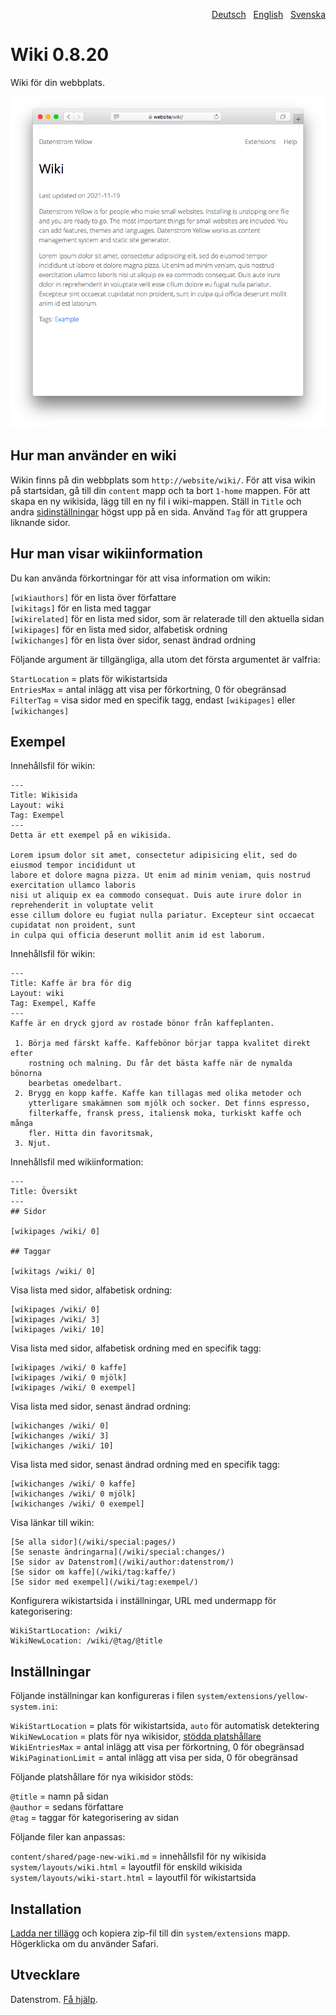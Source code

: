 <p align="right"><a href="README-de.md">Deutsch</a> &nbsp; <a href="README.md">English</a> &nbsp; <a href="README-sv.md">Svenska</a></p>

# Wiki 0.8.20

Wiki för din webbplats.

<p align="center"><img src="wiki-screenshot.png?raw=true" alt="Skärmdump"></p>

## Hur man använder en wiki

Wikin finns på din webbplats som `http://website/wiki/`. För att visa wikin på startsidan, gå till din `content` mapp och ta bort `1-home` mappen. För att skapa en ny wikisida, lägg till en ny fil i wiki-mappen. Ställ in `Title` och andra [sidinställningar](https://github.com/datenstrom/yellow-extensions/tree/master/source/core/README-sv.md#inställningar-page) högst upp på en sida. Använd `Tag` för att gruppera liknande sidor.

## Hur man visar wikiinformation

Du kan använda förkortningar för att visa information om wikin:

`[wikiauthors]` för en lista över författare  
`[wikitags]` för en lista med taggar  
`[wikirelated]` för en lista med sidor, som är relaterade till den aktuella sidan  
`[wikipages]` för en lista med sidor, alfabetisk ordning  
`[wikichanges]` för en lista över sidor, senast ändrad ordning  

Följande argument är tillgängliga, alla utom det första argumentet är valfria:

`StartLocation` = plats för wikistartsida  
`EntriesMax` = antal inlägg att visa per förkortning, 0 för obegränsad  
`FilterTag` = visa sidor med en specifik tagg, endast `[wikipages]` eller `[wikichanges]`  

## Exempel

Innehållsfil för wikin:

    ---
    Title: Wikisida
    Layout: wiki
    Tag: Exempel
    ---
    Detta är ett exempel på en wikisida.

    Lorem ipsum dolor sit amet, consectetur adipisicing elit, sed do eiusmod tempor incididunt ut 
    labore et dolore magna pizza. Ut enim ad minim veniam, quis nostrud exercitation ullamco laboris 
    nisi ut aliquip ex ea commodo consequat. Duis aute irure dolor in reprehenderit in voluptate velit 
    esse cillum dolore eu fugiat nulla pariatur. Excepteur sint occaecat cupidatat non proident, sunt 
    in culpa qui officia deserunt mollit anim id est laborum.

Innehållsfil för wikin:

    ---
    Title: Kaffe är bra för dig
    Layout: wiki
    Tag: Exempel, Kaffe
    ---
    Kaffe är en dryck gjord av rostade bönor från kaffeplanten.
    
     1. Börja med färskt kaffe. Kaffebönor börjar tappa kvalitet direkt efter
        rostning och malning. Du får det bästa kaffe när de nymalda bönorna 
        bearbetas omedelbart.
     2. Brygg en kopp kaffe. Kaffe kan tillagas med olika metoder och 
        ytterligare smakämnen som mjölk och socker. Det finns espresso, 
        filterkaffe, fransk press, italiensk moka, turkiskt kaffe och många 
        fler. Hitta din favoritsmak,
     3. Njut. 

Innehållsfil med wikiinformation:

    ---
    Title: Översikt
    ---
    ## Sidor

    [wikipages /wiki/ 0]

    ## Taggar

    [wikitags /wiki/ 0]

Visa lista med sidor, alfabetisk ordning:

    [wikipages /wiki/ 0]
    [wikipages /wiki/ 3]
    [wikipages /wiki/ 10]

Visa lista med sidor, alfabetisk ordning med en specifik tagg:

    [wikipages /wiki/ 0 kaffe]
    [wikipages /wiki/ 0 mjölk]
    [wikipages /wiki/ 0 exempel]

Visa lista med sidor, senast ändrad ordning:

    [wikichanges /wiki/ 0]
    [wikichanges /wiki/ 3]
    [wikichanges /wiki/ 10]

Visa lista med sidor, senast ändrad ordning med en specifik tagg:

    [wikichanges /wiki/ 0 kaffe]
    [wikichanges /wiki/ 0 mjölk]
    [wikichanges /wiki/ 0 exempel]

Visa länkar till wikin:

    [Se alla sidor](/wiki/special:pages/)
    [Se senaste ändringarna](/wiki/special:changes/)
    [Se sidor av Datenstrom](/wiki/author:datenstrom/)
    [Se sidor om kaffe](/wiki/tag:kaffe/)
    [Se sidor med exempel](/wiki/tag:exempel/)

Konfigurera wikistartsida i inställningar, URL med undermapp för kategorisering: 

    WikiStartLocation: /wiki/
    WikiNewLocation: /wiki/@tag/@title

## Inställningar

Följande inställningar kan konfigureras i filen `system/extensions/yellow-system.ini`:

`WikiStartLocation` = plats för wikistartsida, `auto` för automatisk detektering  
`WikiNewLocation` = plats för nya wikisidor, [stödda platshållare](#inställningar-placeholders)  
`WikiEntriesMax` = antal inlägg att visa per förkortning, 0 för obegränsad  
`WikiPaginationLimit` = antal inlägg att visa per sida, 0 för obegränsad  

<a id="inställningar-placeholders"></a>Följande platshållare för nya wikisidor stöds:

`@title` = namn på sidan  
`@author` = sedans författare  
`@tag` = taggar för kategorisering av sidan  

<a id="inställningar-files"></a>Följande filer kan anpassas:

`content/shared/page-new-wiki.md` = innehållsfil för ny wikisida  
`system/layouts/wiki.html` = layoutfil för enskild wikisida  
`system/layouts/wiki-start.html` = layoutfil för wikistartsida  

## Installation

[Ladda ner tillägg](https://github.com/datenstrom/yellow-extensions/raw/master/downloads/wiki.zip) och kopiera zip-fil till din `system/extensions` mapp. Högerklicka om du använder Safari.

## Utvecklare

Datenstrom. [Få hjälp](https://datenstrom.se/sv/yellow/help/).
